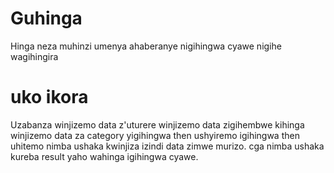 # Guhinga
 Hinga neza muhinzi umenya ahaberanye nigihingwa cyawe nigihe wagihingira
 # uko ikora
 Uzabanza winjizemo data z'uturere
 winjizemo data zigihembwe kihinga
 winjizemo data za category yigihingwa 
 then ushyiremo igihingwa
 then uhitemo nimba ushaka kwinjiza izindi data zimwe murizo. 
 cga nimba ushaka kureba result yaho wahinga igihingwa cyawe.
